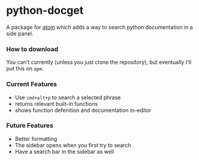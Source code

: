 # python-docget

A package for [atom](atom.io) which adds a way to search python documentation in a side panel.

### How to download
You can't currently (unless you just clone the repository), but eventually I'll put this on `apm`.

### Current Features
- Use `cmd+alt+p` to search a selected phrase
- returns relevant built-in functions
- shows function defenition and documentation in-editor

### Future Features
- Better formatting
- The sidebar opens when you first try to search
- Have a search bar in the sidebar as well
